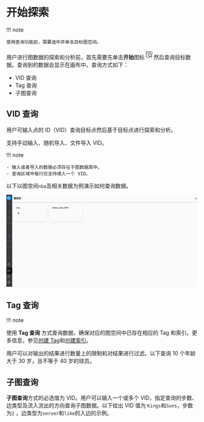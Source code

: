 # 开始探索

!!! note

    使用查询功能前，需要选中并单击目标图空间。

用户进行图数据的探索和分析前，首先需要先单击**开始**图标![query](../figs/nav-query2.png)然后查询目标数据。查询到的数据会显示在画布中。查询方式如下：

- VID 查询
- Tag 查询
- 子图查询

## VID 查询

用户可输入点的 ID（VID）查询目标点然后基于目标点进行探索和分析。

支持手动输入、随机导入、文件导入 VID。

!!! note

    - 输入或者导入的数据必须存在于图数据库中。
    - 查询区域中每行仅支持填入一个 VID。

以下以图空间`nba`及相关数据为例演示如何查询数据。

![VID QUERY](../figs/vid_query.gif)

## Tag 查询

!!! note

使用 **Tag 查询** 方式查询数据，确保对应的图空间中已存在相应的 Tag 和索引。更多信息，参见[创建 Tag](../../3.ngql-guide/10.tag-statements/1.create-tag.md)和[创建索引](../../3.ngql-guide/14.native-index-statements/1.create-native-index.md)。

用户可以对输出的结果进行数量上的限制和对结果进行过滤。以下查询 10 个年龄大于 30 岁，且不等于 40 岁的球员。

<!--补充录屏-->

## 子图查询

**子图查询**方式的必选值为 VID。用户可以输入一个或多个 VID，指定查询的步数、边类型及流入流出的方向查询子图数据。以下给出 VID 值为 `Kings`和`Suns`，步数为`2` ，边类型为`server`和`like`的入边的示例。


<!--补充录屏-->